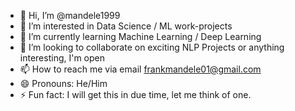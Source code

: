 - 👋 Hi, I’m @mandele1999
- 👀 I’m interested in Data Science / ML work-projects
- 🌱 I’m currently learning Machine Learning / Deep Learning
- 💞️ I’m looking to collaborate on exciting NLP Projects or anything interesting, I'm open
- 📫 How to reach me via email frankmandele01@gmail.com
- 😄 Pronouns: He/Him
- ⚡ Fun fact: I will get this in due time, let me think of one. 

<!---
mandele1999/mandele1999 is a ✨ special ✨ repository because its `README.md` (this file) appears on your GitHub profile.
You can click the Preview link to take a look at your changes.
--->

